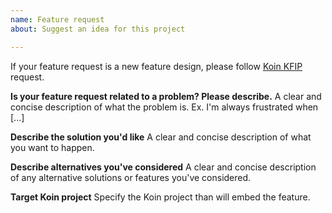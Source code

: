 ```yaml
---
name: Feature request
about: Suggest an idea for this project

---
```


If your feature request is a new feature design, please follow [Koin KFIP](https://github.com/InsertKoinIO/KFIP?tab=readme-ov-file) request.

**Is your feature request related to a problem? Please describe.**
A clear and concise description of what the problem is. Ex. I'm always frustrated when [...]

**Describe the solution you'd like**
A clear and concise description of what you want to happen.

**Describe alternatives you've considered**
A clear and concise description of any alternative solutions or features you've considered.

**Target Koin project**
Specify the Koin project than will embed the feature.
